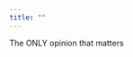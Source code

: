 ```yaml
---
title: ""
---
```


The ONLY opinion that matters


<!-- Subscription Form -->
 <style >.sp-force-hide { display: none;}.sp-form[sp-id="214232"] { display: block; background: rgba(255, 255, 255, 1); padding: 10px; width: 450px; max-width: 100%; border-radius: 10px; border-color: #dddddd; border-style: solid; border-width: 8px; font-family: "Segoe UI", Segoe, "Avenir Next", "Open Sans", sans-serif; background-repeat: no-repeat; background-position: center; background-size: auto;}.sp-form[sp-id="214232"] input[type="checkbox"] { display: inline-block; opacity: 1; visibility: visible;}.sp-form[sp-id="214232"] .sp-form-fields-wrapper { margin: 0 auto; width: 430px;}.sp-form[sp-id="214232"] .sp-form-control { background: #ffffff; border-color: #cccccc; border-style: solid; border-width: 1px; font-size: 15px; padding-left: 8.75px; padding-right: 8.75px; border-radius: 4px; height: 35px; width: 100%;}.sp-form[sp-id="214232"] .sp-field label { color: #444444; font-size: 13px; font-style: normal; font-weight: bold;}.sp-form[sp-id="214232"] .sp-button-messengers { border-radius: 4px;}.sp-form[sp-id="214232"] .sp-button { border-radius: 10px; background-color: #00bfa9; color: #ffffff; width: auto; font-weight: bold; font-style: normal; font-family: Arial, sans-serif; box-shadow: none;}.sp-form[sp-id="214232"] .sp-button-container { text-align: left;}.sp-popup-outer { background: rgba(0, 0, 0, 0.5);}</style><div class="sp-form-outer sp-popup-outer sp-force-hide" style="background-color: rgba(0, 0, 0, 0.5);"><div id="sp-form-214232" sp-id="214232" sp-hash="073c5cb8e1341b0577da5a16d37d5d1c70f387c663363c5beb612bae630f9d37" sp-lang="en" class="sp-form sp-form-regular sp-form-popup" sp-show-options="%7B%22satellite%22%3Afalse%2C%22maDomain%22%3A%22login.sendpulse.com%22%2C%22formsDomain%22%3A%22forms.sendpulse.com%22%2C%22condition%22%3A%22onEnter%22%2C%22scrollTo%22%3A25%2C%22delay%22%3A0%2C%22repeat%22%3A3%2C%22background%22%3A%22rgba(0%2C%200%2C%200%2C%200.5)%22%2C%22position%22%3A%22bottom-right%22%2C%22animation%22%3A%22%22%2C%22hideOnMobile%22%3Afalse%2C%22urlFilter%22%3Afalse%2C%22urlFilterConditions%22%3A%5B%7B%22force%22%3A%22hide%22%2C%22clause%22%3A%22contains%22%2C%22token%22%3A%22%22%7D%5D%2C%22analytics%22%3A%7B%22ga%22%3A%7B%22eventLabel%22%3A%22Subscription_form_Glazewski_Movie_Reviews%22%2C%22send%22%3Afalse%7D%2C%22ym%22%3A%7B%22counterId%22%3Anull%2C%22eventLabel%22%3Anull%2C%22targetId%22%3Anull%2C%22send%22%3Afalse%7D%7D%2C%22utmEnable%22%3Afalse%7D"><div class="sp-form-fields-wrapper"><button class="sp-btn-close ">&nbsp;</button><div class="sp-message"><div></div></div><form novalidate="" class="sp-element-container sp-field-nolabel "><div class="sp-field sp-field-full-width" sp-id="sp-98eaccc1-de89-4e9d-a843-b075e72fd905"><div style="font-family: inherit; line-height: 1.2;"><p><strong><em>Want notifications when new reviews are posted?</em></strong></p></div></div><div class="sp-field " sp-id="sp-49941b93-2b62-490f-98fd-245638a40ff7"><label class="sp-control-label"><span >Email</span><strong >*</strong></label><input type="email" sp-type="email" name="sform[email]" class="sp-form-control " placeholder="username@email.com" sp-tips="%7B%22required%22%3A%22Required%20field%22%2C%22wrong%22%3A%22Wrong%20email%22%7D" autocomplete="on" required="required"></div><div class="sp-field sp-button-container " sp-id="sp-8f216500-6ac0-41df-9128-3942b6d79afc"><button id="sp-8f216500-6ac0-41df-9128-3942b6d79afc" class="sp-button">Subscribe </button></div></form><div class="sp-link-wrapper sp-brandname__left"><a class="sp-link " target="_blank" href="https://sendpulse.com/forms-powered-by-sendpulse?from=8090942"><span class="sp-link-img">&nbsp;</span><span translate="FORM.PROVIDED_BY">Provided by SendPulse</span></a></div></div></div></div><script type="text/javascript" async="async" src="//web.webformscr.com/apps/fc3/build/default-handler.js?1658383790717"></script> 
<!-- /Subscription Form -->
